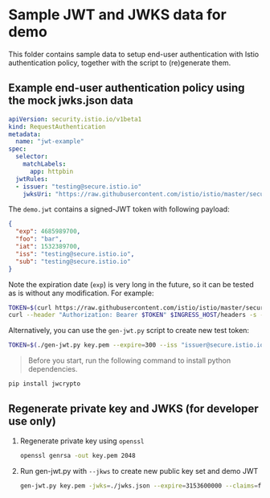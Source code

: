 # Sample JWT and JWKS data for demo

This folder contains sample data to setup end-user authentication with Istio authentication policy, together with the script to (re)generate them.

## Example end-user authentication policy using the mock jwks.json data

```yaml
apiVersion: security.istio.io/v1beta1
kind: RequestAuthentication
metadata:
  name: "jwt-example"
spec:
  selector:
    matchLabels:
      app: httpbin
  jwtRules:
  - issuer: "testing@secure.istio.io"
    jwksUri: "https://raw.githubusercontent.com/istio/istio/master/security/tools/jwt/samples/jwks.json"
```

The `demo.jwt` contains a signed-JWT token with following payload:

```json
{
  "exp": 4685989700,
  "foo": "bar",
  "iat": 1532389700,
  "iss": "testing@secure.istio.io",
  "sub": "testing@secure.istio.io"
}
```

Note the expiration date (`exp`) is very long in the future, so it can be tested as is without any modification. For example:

```bash
TOKEN=$(curl https://raw.githubusercontent.com/istio/istio/master/security/tools/jwt/samples/demo.jwt -s)
curl --header "Authorization: Bearer $TOKEN" $INGRESS_HOST/headers -s -o /dev/null -w "%{http_code}\n"
```

Alternatively, you can use the `gen-jwt.py` script to create new test token:

```bash
TOKEN=$(./gen-jwt.py key.pem --expire=300 --iss "issuer@secure.istio.io")
```

> Before you start, run the following command to install python dependencies.

```bash
pip install jwcrypto
```

## Regenerate private key and JWKS (for developer use only)

1. Regenerate private key using `openssl`

    ```bash
    openssl genrsa -out key.pem 2048
    ```

1. Run gen-jwt.py with `--jkws` to create new public key set and demo JWT

    ```bash
    gen-jwt.py key.pem -jwks=./jwks.json --expire=3153600000 --claims=foo:bar > demo.jwt
    ```
